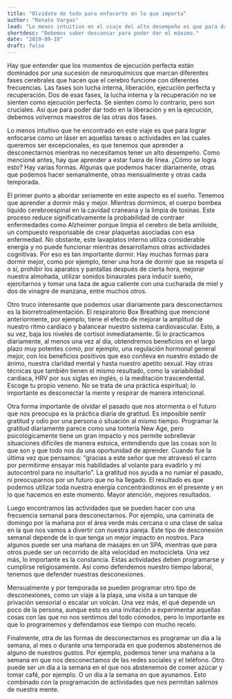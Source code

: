 ```yaml
---
title: "Olvídate de todo para enfocarte en lo que importa"
author: "Renato Vargas"
lead: "Lo menos intuitivo en el viaje del alto desempeño es que para dar el máximo en los momentos de ejecución perfecta, tenemos que ser perfectos para descansar también y para ello existe una serie de técnicas que podemos aplicar para mejorar."
shortdesc: "Debemos saber descansar para poder dar el máximo."
date: "2019-09-19"
draft: false
---
```



Hay que entender que los momentos de ejecución perfecta están dominados por una sucesión de neuroquímicos que marcan diferentes fases cerebrales que hacen que el cerebro funcione con diferentes frecuencias. Las fases son lucha interna, liberación, ejecución perfecta y recuperación. Dos de esas fases, la lucha interna y la recuperación no se sienten como ejecución perfecta. Se sienten como lo contrario, pero son cruciales. Así que para poder dar todo en la liberación y en la ejecución, debemos volvernos maestros de las otras dos fases. 

Lo menos intuitivo que he encontrado en este viaje es que para lograr enfocarse como un láser en aquellas tareas o actividades en las cuales queremos ser excepcionales, es que tenemos que aprender a desconectarnos mientras no necesitamos tener un alto desempeño. Como mencioné antes, hay que aprender a estar fuera de línea. ¿Cómo se logra esto? Hay varias formas. Algunas que podemos hacer diariamente, otras que podemos hacer semanalmente, otras mensualmente y otras cada temporada. 

El primer punto a abordar seriamente en este aspecto es el sueño. Tenemos que aprender a dormir más y mejor. Mientras dormimos, el cuerpo bombea líquido cerebroespinal en la cavidad craneana y la limpia de toxinas. Este proceso reduce significativamente la probabilidad de contraer enfermedades como Alzheimer porque limpia el cerebro de beta amiloide, un compuesto responsable de crear plaquetas asociadas con esa enfermedad. No obstante, este lavaplatos interno utiliza considerable energía y no puede funcionar mientras desarrollamos otras actividades cognitivas. Por eso es tan importante dormir. Hay muchas formas para dormir mejor, como por ejemplo, tener una hora de dormir que se respeta sí o sí, prohibir los aparatos y pantallas después de cierta hora, mejorar nuestra almohada, utilizar sonidos binaurales para inducir sueño, ejercitarnos y tomar una taza de agua caliente con una cucharada de miel y dos de  vinagre de manzana, entre muchos otros.

Otro truco interesante que podemos usar diariamente para desconectarnos es la biorretroalimentación. El respiratorio Box Breathing que mencioné anteriormente, por ejemplo, tiene el efecto de mejorar la amplitud de nuestro ritmo cardiaco y balancear nuestro sistema cardiovascular. Esto, a su vez, baja los niveles de cortisol inmediatamente. Si lo practicamos diariamente, al menos una vez al día, obtendremos beneficios en el largo plazo muy potentes como, por ejemplo, una regulación hormonal general mejor, con los beneficios positivos que eso conlleva en nuestro estado de ánimo, nuestra claridad mental y hasta nuestro apetito sexual. Hay otras técnicas que también tienen el mismo resultado, como la variabilidad cardiaca, HRV por sus siglas en inglés, o la meditación trascendental. Escoge tu propio veneno. No se trata de una práctica espiritual; lo importante es desconectar la mente y respirar de manera intencional. 

Otra forma importante de olvidar el pasado que nos atormenta o el futuro que nos preocupa es la práctica diaria de gratitud. Es imposible sentir gratitud y odio por una persona o situación al mismo tiempo. Programar la gratitud diariamente parece como una tontería New Age, pero psicológicamente tiene un gran impacto y nos permite sobrellevar situaciones difíciles de manera estoica, entendiendo que las cosas son lo que son y que todo nos da una oportunidad de aprender. Cuando fue la última vez que pensamos: “gracias a este señor que me atravesó el carro por permitirme ensayar mis habilidades al volante para evadirlo y  mi autocontrol para no insultarlo”. La gratitud nos ayuda a no rumiar el pasado, ni preocuparnos por un futuro que no ha llegado. El resultado es que podemos utilizar toda nuestra energía concentrándonos en el presente y en lo que hacemos en este momento. Mayor atención, mejores resultados.

Luego encontramos las actividades que se pueden hacer con una frecuencia semanal para desconectarnos. Por ejemplo, una caminata de domingo por la mañana por el área verde más cercana o una clase de salsa en la que nos vamos a divertir con nuestra pareja. Este tipo de desconexión semanal depende de lo que tenga un mejor impacto en nostros. Para algunos puede ser una mañana de masajes en un SPA, mientras que para otros puede ser un recorrido de alta velocidad en motocicleta. Una vez más, lo importante es la constancia. Estas actividades deben programarse y cumplirse religiosamente. Así como defendemos nuestro tiempo laboral, tenemos que defender nuestras desconexiones. 

Mensualmente y por temporada se pueden programar otro tipo de desconexiones, como un viaje a la playa, una visita a un tanque de privación sensorial o escalar un volcán. Una vez más, el qué depende un poco de la persona, aunque esto es una invitación a experimentar aquellas cosas con las que no nos sentimos del todo cómodos, pero lo importante es que lo programemos y defendamos ese tiempo con mucho recelo.

Finalmente, otra de las formas de desconectarnos es programar un día a la semana, al mes o durante una temporada en que podemos abstenernos de alguno de nuestros gustos. Por ejemplo, podemos tener una mañana a la semana en que nos desconectamos de las redes sociales y el teléfono. Otro  puede ser un día a la semana en el que nos abstenemos de comer azúcar y tomar café, por ejemplo. O un día a la semana en que ayunamos. Esto combinado con la programación de actividades que nos permitan salirnos de nuestra mente.
